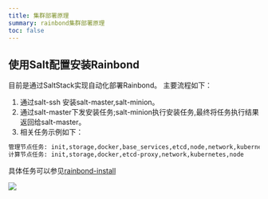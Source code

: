 ```yaml
---
title: 集群部署原理
summary: rainbond集群部署原理
toc: false
---
```


## 使用Salt配置安装Rainbond

目前是通过SaltStack实现自动化部署Rainbond。
主要流程如下：

1. 通过salt-ssh 安装salt-master,salt-minion。
2. 通过salt-master下发安装任务;salt-minion执行安装任务,最终将任务执行结果返回给salt-master。
3. 相关任务示例如下：


```bash
管理节点任务: init,storage,docker,base_services,etcd,node,network,kubernetes,plugins
计算节点任务: init,storage,docker,etcd-proxy,network,kubernetes,node
```

具体任务可以参见[rainbond-install](https://github.com/goodrain/rainbond-install/tree/v3.6/install/salt)

![](https://static.goodrain.com/images/docs/3.6/operation-manual/setup/salt-install.png)

